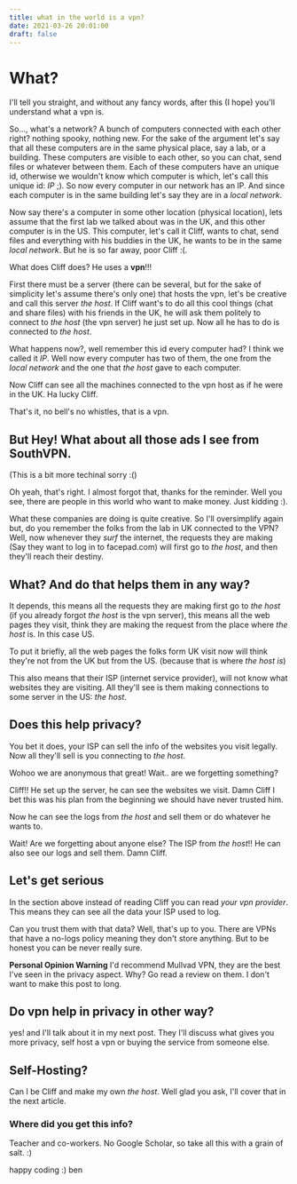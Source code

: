 ```yaml
---
title: what in the world is a vpn?
date: 2021-03-26 20:01:00
draft: false
---
```

# What?

I'll tell you straight, and without any fancy words, after
this (I hope) you'll understand what a vpn is.

So..., what's a network? A bunch of computers connected with each other
right? nothing spooky, nothing new. For the sake of the argument let's
say that all these computers are in the same physical place, say a lab,
or a building. These computers are visible to each other, so you can chat,
send files or whatever between them. Each of these computers have an
unique id, otherwise we wouldn't know which computer is which, let's call
this unique id: _IP_ ;). So now every computer in our network has an IP.
And since each computer is in the same building let's say they are in
a _local network_.

Now say there's a computer in some other location (physical location),
lets assume that the first lab we talked about was in the UK, and this
other computer is in the US. This computer, let's call it Cliff, wants
to chat, send files and everything with his buddies in the UK, he wants
to be in the same _local network_. But he is so far away, poor Cliff :(.

What does Cliff does? He uses a **vpn**!!!

First there must be a server (there can be several, but for the sake of
simplicity let's assume there's only one) that hosts the vpn, let's be
creative and call this server _the host_. If Cliff want's to do all this
cool things (chat and share files) with his friends in the UK, he will
ask them politely to connect to _the host_ (the vpn server) he just
set up. Now all he has to do is connected to _the host_.

What happens now?, well remember this id every computer had? I think we
called it _IP_. Well now every computer has two of them, the one from
the _local network_ and the one that _the host_ gave to each computer.

Now Cliff can see all the machines connected to the vpn host as if he
were in the UK. Ha lucky Cliff.

That's it, no bell's no whistles, that is a vpn.

## But Hey! What about all those ads I see from SouthVPN.

(This is a bit more techinal sorry :()

Oh yeah, that's right. I almost forgot that, thanks for the reminder.
Well you see, there are people in this world who want to make money.
Just kidding :).

What these companies are doing is quite creative. So I'll oversimplify
again but, do you remember the folks from the lab in UK connected
to the VPN? Well, now whenever they _surf_ the internet, the requests they
are making (Say they want to log in to facepad.com) will
first go to _the host_, and then they'll reach their destiny.

## What? And do that helps them in any way?

It depends, this means all the requests they are making first go to
_the host_ (if you already forgot _the host_ is the vpn server), this
means all the web pages they visit, think they are making the request
from the place where _the host_ is. In this case US.

To put it briefly, all the web pages the folks form UK visit now will
think they're not from the UK but from the US. (because that is where
_the host is_)

This also means that their ISP (internet service provider), will not
know what websites they are visiting. All they'll see is them making
connections to some server in the US: _the host_.

## Does this help privacy?

You bet it does, your ISP can sell the info of the websites you visit
legally. Now all they'll sell is you connecting to _the host_.

Wohoo we are anonymous that great! Wait.. are we forgetting something?

Cliff!! He set up the server, he can see the websites we visit. Damn
Cliff I bet this was his plan from the beginning we should have never
trusted him.

Now he can see the logs from _the host_ and sell them or do whatever
he wants to.

Wait! Are we forgetting about anyone else? The ISP from _the host_!!
He can also see our logs and sell them. Damn Cliff.

## Let's get serious

In the section above instead of reading Cliff you can read _your vpn
provider_. This means they can see all the data your ISP used to log.

Can you trust them with that data? Well, that's up to you. There are
VPNs that have a no-logs policy meaning they don't store anything.
But to be honest you can be never really sure.

**Personal Opinion Warning**
I'd recommend Mullvad VPN, they are the best I've seen in the privacy
aspect. Why? Go read a review on them. I don't want to make this post
to long.

## Do vpn help in privacy in other way?
yes! and I'll talk about it in my next post. They I'll discuss what
gives you more privacy, self host a vpn or buying the service from
someone else.

## Self-Hosting?
Can I be Cliff and make my own _the host_. Well glad you ask, I'll
cover that in the next article.

### Where did you get this info?
Teacher and co-workers. No Google Scholar, so take all this with a
grain of salt. :)

happy coding :)
ben
